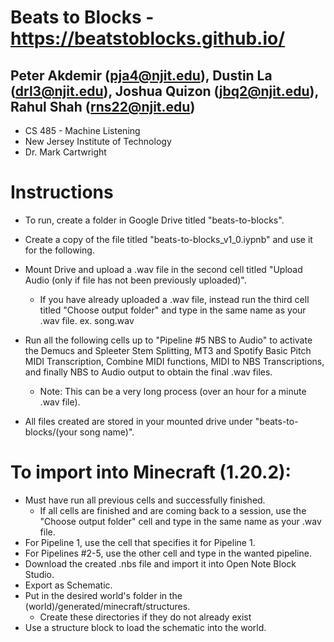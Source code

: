 # Beats to Blocks - https://beatstoblocks.github.io/
## Peter Akdemir (pja4@njit.edu), Dustin La (drl3@njit.edu), Joshua Quizon (jbq2@njit.edu), Rahul Shah (rns22@njit.edu)
- CS 485 - Machine Listening
- New Jersey Institute of Technology
- Dr. Mark Cartwright

#  Instructions
- To run, create a folder in Google Drive titled "beats-to-blocks".
- Create a copy of the file titled "beats-to-blocks_v1_0.iypnb" and use it for the following. 
- Mount Drive and upload a .wav file in the second cell titled "Upload Audio (only if file has not been previously uploaded)".
  - If you have already uploaded a .wav file, instead run the third cell titled "Choose output folder" and type in the same name as your .wav file. ex. song.wav
- Run all the following cells up to "Pipeline #5 NBS to Audio" to activate the Demucs and Spleeter Stem Splitting, MT3 and Spotify Basic Pitch MIDI Transcription, Combine MIDI functions, MIDI to NBS Transcriptions, and finally NBS to Audio output to obtain the final .wav files.
  - Note: This can be a very long process (over an hour for a minute .wav file).

- All files created are stored in your mounted drive under "beats-to-blocks/(your song name)".

# To import into Minecraft (1.20.2):
  - Must have run all previous cells and successfully finished.
     - If all cells are finished and are coming back to a session, use the "Choose output folder" cell and type in the same name as your .wav file. 
  - For Pipeline 1, use the cell that specifies it for Pipeline 1.
  - For Pipelines #2-5, use the other cell and type in the wanted pipeline.
  - Download the created .nbs file and import it into Open Note Block Studio.
  - Export as Schematic.
  - Put in the desired world's folder in the (world)/generated/minecraft/structures.
    - Create these directories if they do not already exist
  - Use a structure block to load the schematic into the world.
